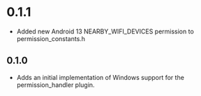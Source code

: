 # 0.1.1

* Added new Android 13 NEARBY_WIFI_DEVICES permission to permission_constants.h

## 0.1.0

* Adds an initial implementation of Windows support for the permission_handler plugin.
